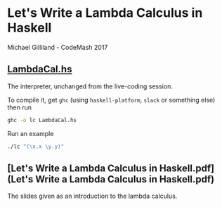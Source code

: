 # Let's Write a Lambda Calculus in Haskell
Michael Gilliland - CodeMash 2017

## [LambdaCal.hs](LambdaCal.hs)
The interpreter, unchanged from the live-coding session.

To compile it, get `ghc` (using `haskell-platform`, `slack` or something else) then run
```bash
ghc -o lc LambdaCal.hs
```

Run an example
```bash
./lc "(\x.x \y.y)"
```


## [Let's Write a Lambda Calculus in Haskell.pdf](Let's Write a Lambda Calculus in Haskell.pdf)
The slides given as an introduction to the lambda calculus.
